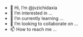 - 👋 Hi, I’m @jvzichidaxia
- 👀 I’m interested in ...
- 🌱 I’m currently learning ...
- 💞️ I’m looking to collaborate on ...
- 📫 How to reach me ...

<!---
jvzichidaxia/jvzichidaxia is a ✨ special ✨ repository because its `README.md` (this file) appears on your GitHub profile.
You can click the Preview link to take a look at your changes.
--->
